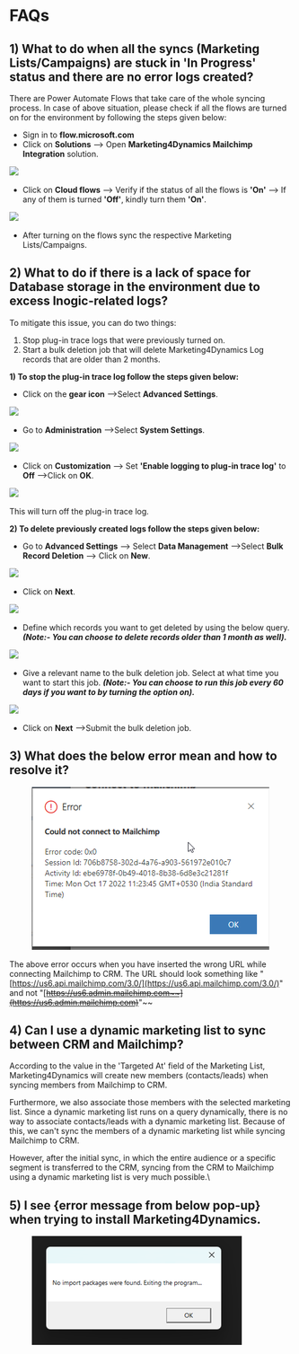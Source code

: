 # FAQs

## 1) What to do when all the syncs (Marketing Lists/Campaigns) are stuck in 'In Progress' status and there are no error logs created?

There are Power Automate Flows that take care of the whole syncing process. In case of above situation, please check if all the flows are turned on for the environment by following the steps given below:

* Sign in to **flow.microsoft.com**
* Click on **Solutions** --> Open **Marketing4Dynamics Mailchimp Integration** solution.

![](<../.gitbook/assets/FAQ 1\_1.png>)

* Click on **Cloud flows** --> Verify if the status of all the flows is **'On'** --> If any of them is turned **'Off'**, kindly turn them **'On'**.

![](<../.gitbook/assets/FAQ 1\_2.png>)

* After turning on the flows sync the respective Marketing Lists/Campaigns.

## 2) What to do if there is a lack of space for Database storage in the environment due to excess Inogic-related logs?

To mitigate this issue, you can do two things:

1. &#x20;Stop plug-in trace logs that were previously turned on.
2. &#x20;Start a bulk deletion job that will delete Marketing4Dynamics Log records that are older than 2 months.

**1) To stop the plug-in trace log follow the steps given below:**

* Click on the **gear icon** -->Select **Advanced Settings**.

![](../.gitbook/assets/FAQ\_2.1.png)

* Go to **Administration** -->Select **System Settings**.

![](../.gitbook/assets/FAQ\_2.2.png)

* Click on **Customization** --> Set **'Enable logging to plug-in trace log'** to **Off** -->Click on **OK**.

![](../.gitbook/assets/FAQ\_2.3.png)

This will turn off the plug-in trace log.

**2) To delete previously created logs follow the steps given below:**

* Go to **Advanced Settings** --> Select **Data Management** -->Select **Bulk Record Deletion** --> Click on **New**.

![](../.gitbook/assets/FAQ\_2.4.png)

* Click on **Next**.

![](../.gitbook/assets/FAQ\_2.5.png)

* Define which records you want to get deleted by using the below query. _**(Note:- You can choose to delete records older than 1 month as well).**_

![](../.gitbook/assets/FAQ\_2.6.png)

* Give a relevant name to the bulk deletion job. Select at what time you want to start this job. _**(Note:- You can choose to run this job every 60 days if you want to by turning the option on).**_

![](../.gitbook/assets/FAQ\_2.7.png)

* Click on **Next** -->Submit the bulk deletion job.

## 3) What does the below error mean and how to resolve it?

<figure><img src="../.gitbook/assets/Error M4D.png" alt=""><figcaption></figcaption></figure>

The above error occurs when you have inserted the wrong URL while connecting Mailchimp to CRM. The URL should look something like "[https://us6.api.mailchimp.com/3.0/](https://us6.api.mailchimp.com/3.0/)" and not "[~~https://us6.admin.mailchimp.com~~](https://us6.admin.mailchimp.com)~~"~~

## 4) **Can I use a dynamic marketing list to sync between CRM and Mailchimp?**

According to the value in the 'Targeted At' field of the Marketing List, Marketing4Dynamics will create new members (contacts/leads) when syncing members from Mailchimp to CRM.&#x20;

Furthermore, we also associate those members with the selected marketing list. Since a dynamic marketing list runs on a query dynamically, there is no way to associate contacts/leads with a dynamic marketing list. Because of this, we can't sync the members of a dynamic marketing list while syncing Mailchimp to CRM.

However, after the initial sync, in which the entire audience or a specific segment is transferred to the CRM, syncing from the CRM to Mailchimp using a dynamic marketing list is very much possible.\


## 5) I see {error message from below pop-up} when trying to install Marketing4Dynamics.

<figure><img src="../.gitbook/assets/image002.png" alt=""><figcaption></figcaption></figure>

